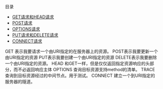 目录

- [GET请求和HEAD请求](get+head.md)
- [POST请求](post.md)
- [OPTIONS请求](options.md)
- [PUT请求和DELETE请求](put+delete.md)
- [CONNECT请求](connect.md)

GET 表示我要请求一个由URI指定的在服务器上的资源。
POST表示我要更新一个由URI指定的资源
PUT表示我要创建一个由URI指定的资源
DELETE表示我要删除一个由URI指定的资源。
HEAD 和GET一样，但是仅仅返回指定资源响应的头部分，而不必返回响应主体
OPTIONS 查询目标资源支持method的清单。
TRACE 查询到目标资源经过的中间节点。用于测试。
CONNECT 建立一个到URI指定的服务器的隧道。 
